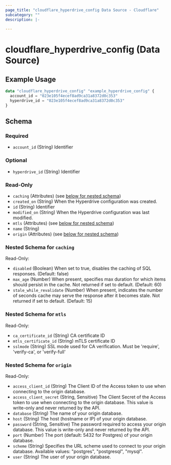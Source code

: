 ```yaml
---
page_title: "cloudflare_hyperdrive_config Data Source - Cloudflare"
subcategory: ""
description: |-
  
---
```


# cloudflare_hyperdrive_config (Data Source)



## Example Usage

```terraform
data "cloudflare_hyperdrive_config" "example_hyperdrive_config" {
  account_id = "023e105f4ecef8ad9ca31a8372d0c353"
  hyperdrive_id = "023e105f4ecef8ad9ca31a8372d0c353"
}
```

<!-- schema generated by tfplugindocs -->
## Schema

### Required

- `account_id` (String) Identifier

### Optional

- `hyperdrive_id` (String) Identifier

### Read-Only

- `caching` (Attributes) (see [below for nested schema](#nestedatt--caching))
- `created_on` (String) When the Hyperdrive configuration was created.
- `id` (String) Identifier
- `modified_on` (String) When the Hyperdrive configuration was last modified.
- `mtls` (Attributes) (see [below for nested schema](#nestedatt--mtls))
- `name` (String)
- `origin` (Attributes) (see [below for nested schema](#nestedatt--origin))

<a id="nestedatt--caching"></a>
### Nested Schema for `caching`

Read-Only:

- `disabled` (Boolean) When set to true, disables the caching of SQL responses. (Default: false)
- `max_age` (Number) When present, specifies max duration for which items should persist in the cache. Not returned if set to default. (Default: 60)
- `stale_while_revalidate` (Number) When present, indicates the number of seconds cache may serve the response after it becomes stale. Not returned if set to default. (Default: 15)


<a id="nestedatt--mtls"></a>
### Nested Schema for `mtls`

Read-Only:

- `ca_certificate_id` (String) CA certificate ID
- `mtls_certificate_id` (String) mTLS certificate ID
- `sslmode` (String) SSL mode used for CA verification. Must be 'require', 'verify-ca', or 'verify-full'


<a id="nestedatt--origin"></a>
### Nested Schema for `origin`

Read-Only:

- `access_client_id` (String) The Client ID of the Access token to use when connecting to the origin database.
- `access_client_secret` (String, Sensitive) The Client Secret of the Access token to use when connecting to the origin database. This value is write-only and never returned by the API.
- `database` (String) The name of your origin database.
- `host` (String) The host (hostname or IP) of your origin database.
- `password` (String, Sensitive) The password required to access your origin database. This value is write-only and never returned by the API.
- `port` (Number) The port (default: 5432 for Postgres) of your origin database.
- `scheme` (String) Specifies the URL scheme used to connect to your origin database.
Available values: "postgres", "postgresql", "mysql".
- `user` (String) The user of your origin database.


